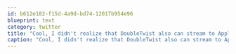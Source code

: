 ```yaml
---
id: b612e182-f15d-4a9d-bd74-12017b954e96
blueprint: text
category: twitter
title: "Cool, I didn't realize that DoubleTwist also can stream to Apple TV (APE soon) from Android devices."
caption: "Cool, I didn't realize that DoubleTwist also can stream to Apple TV (APE soon) from Android devices."
---
```

